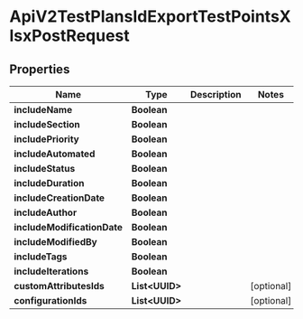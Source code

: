 

# ApiV2TestPlansIdExportTestPointsXlsxPostRequest


## Properties

| Name | Type | Description | Notes |
|------------ | ------------- | ------------- | -------------|
|**includeName** | **Boolean** |  |  |
|**includeSection** | **Boolean** |  |  |
|**includePriority** | **Boolean** |  |  |
|**includeAutomated** | **Boolean** |  |  |
|**includeStatus** | **Boolean** |  |  |
|**includeDuration** | **Boolean** |  |  |
|**includeCreationDate** | **Boolean** |  |  |
|**includeAuthor** | **Boolean** |  |  |
|**includeModificationDate** | **Boolean** |  |  |
|**includeModifiedBy** | **Boolean** |  |  |
|**includeTags** | **Boolean** |  |  |
|**includeIterations** | **Boolean** |  |  |
|**customAttributesIds** | **List&lt;UUID&gt;** |  |  [optional] |
|**configurationIds** | **List&lt;UUID&gt;** |  |  [optional] |



